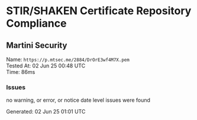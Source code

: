 # STIR/SHAKEN Certificate Repository Compliance

## Martini Security

Name: `https://p.mtsec.me/2884/DrOrE3wf4M7X.pem`\
Tested At: 02 Jun 25 00:48 UTC\
Time: 86ms

### Issues

no warning, or error, or notice date level issues were found

Generated: 02 Jun 25 01:01 UTC